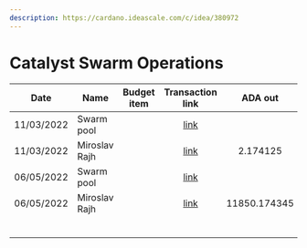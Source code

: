 ```yaml
---
description: https://cardano.ideascale.com/c/idea/380972
---
```


# Catalyst Swarm Operations

<table><thead><tr><th>Date</th><th>Name</th><th data-type="select">Budget item</th><th align="center">Transaction link</th><th align="center">ADA out</th><th align="center">ADA in</th><th align="center">Balance</th></tr></thead><tbody><tr><td>11/03/2022</td><td>Swarm pool</td><td></td><td align="center"><a href="https://raw.githubusercontent.com/treasuryguild/Catalyst-Swarm/main/Transactions/Fund7/Catalyst-Swarm-operations/Other/1651841840027-Test.json">link</a></td><td align="center"></td><td align="center">20</td><td align="center">20</td></tr><tr><td>11/03/2022</td><td>Miroslav Rajh</td><td></td><td align="center"><a href="https://raw.githubusercontent.com/treasuryguild/Catalyst-Swarm/main/Transactions/Fund7/Catalyst-Swarm-operations/Other/1651842318115-Swarm-pool.json">link</a></td><td align="center">2.174125</td><td align="center"></td><td align="center">17.825875</td></tr><tr><td>06/05/2022</td><td>Swarm pool</td><td></td><td align="center"><a href="https://raw.githubusercontent.com/treasuryguild/Catalyst-Swarm/main/Transactions/Fund7/Catalyst-Swarm-operations/Incoming-Stake-Pool/1651839018483-Swarm-pool.json">link</a></td><td align="center"></td><td align="center">11850.000000</td><td align="center">118517.825875</td></tr><tr><td>06/05/2022</td><td>Miroslav Rajh</td><td></td><td align="center"><a href="https://raw.githubusercontent.com/treasuryguild/Catalyst-Swarm/main/Transactions/Fund7/Catalyst-Swarm-operations/Other/1651842825573-Treasury-Rewards-pool-Wallet.json">link</a></td><td align="center">11850.174345</td><td align="center"></td><td align="center"></td></tr><tr><td></td><td></td><td></td><td align="center"></td><td align="center"></td><td align="center"></td><td align="center"></td></tr><tr><td></td><td></td><td></td><td align="center"></td><td align="center"></td><td align="center"></td><td align="center"></td></tr><tr><td></td><td></td><td></td><td align="center"></td><td align="center"></td><td align="center"></td><td align="center"></td></tr><tr><td></td><td></td><td></td><td align="center"></td><td align="center"></td><td align="center"></td><td align="center"></td></tr><tr><td></td><td></td><td></td><td align="center"></td><td align="center"></td><td align="center"></td><td align="center"></td></tr><tr><td></td><td></td><td></td><td align="center"></td><td align="center"></td><td align="center"></td><td align="center"></td></tr></tbody></table>
